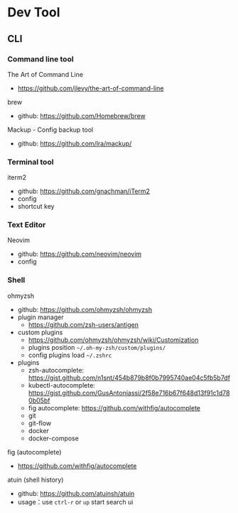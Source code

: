 # Dev Tool

## CLI
### Command line tool
The Art of Command Line
- https://github.com/jlevy/the-art-of-command-line

brew
- github: https://github.com/Homebrew/brew

Mackup - Config backup tool
- github: https://github.com/lra/mackup/


### Terminal tool
iterm2
- github: https://github.com/gnachman/iTerm2
- config
- shortcut key

### Text Editor
Neovim
- github: https://github.com/neovim/neovim
- config

### Shell
ohmyzsh
- github: https://github.com/ohmyzsh/ohmyzsh
- plugin manager
  - https://github.com/zsh-users/antigen
- custom plugins
  - https://github.com/ohmyzsh/ohmyzsh/wiki/Customization
  - plugins position `~/.oh-my-zsh/custom/plugins/`
  - config plugins load `~/.zshrc`
- plugins
  - zsh-autocomplete: https://gist.github.com/n1snt/454b879b8f0b7995740ae04c5fb5b7df
  - kubectl-autocomplete: https://gist.github.com/GusAntoniassi/2f58e716b67f648d13f91c1d780b05bf
  - fig autocomplete: https://github.com/withfig/autocomplete
  - git
  - git-flow
  - docker
  - docker-compose

fig (autocomplete)
- https://github.com/withfig/autocomplete

atuin (shell history)
- github: https://github.com/atuinsh/atuin
- usage：use `ctrl-r` or `up` start search ui

